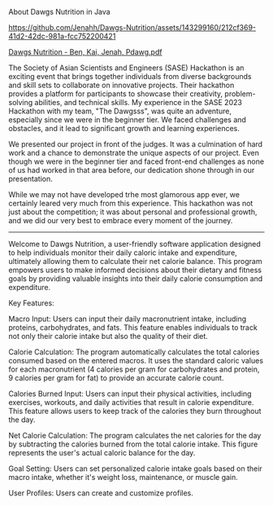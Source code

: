 About Dawgs Nutrition in Java 

https://github.com/Jenahh/Dawgs-Nutrition/assets/143299160/212cf369-41d2-42dc-981a-fcc752200421

[Dawgs Nutrition - Ben, Kai, Jenah, Pdawg.pdf](https://github.com/Jenahh/Dawgs-Nutrition/files/12827039/Dawgs.Nutrition.-.Ben.Kai.Jenah.Pdawg.pdf)

The Society of Asian Scientists and Engineers (SASE) Hackathon is an exciting event that brings together individuals from diverse backgrounds and skill sets to collaborate on innovative projects. Their hackathon provides a platform for participants to showcase their creativity, problem-solving abilities, and technical skills.
My experience in the SASE 2023 Hackathon with my team, "The Dawgsss", was quite an adventure, especially since we were in the beginner tier. We faced challenges and obstacles, and it lead to significant growth and learning experiences.

We presented our project in front of the judges. It was a culmination of hard work and a chance to demonstrate the unique aspects of our project. Even though we were in the beginner tier and faced front-end challenges as none of us had worked in that area before, our dedication shone through in our presentation.

While we may not have developed trhe most glamorous app ever, we certainly leared very much from this experience. This hackathon was not just about the competition; it was about personal and professional growth, and we did our very best to embrace every moment of the journey.

_________________________________________________________________________________________________________________________________________________________________________________________________________________________________________________________________________________

Welcome to Dawgs Nutrition, a user-friendly software application designed to help individuals monitor their daily caloric intake and expenditure, ultimately allowing them to calculate their net calorie balance. This program empowers users to make informed decisions about their dietary and fitness goals by providing valuable insights into their daily calorie consumption and expenditure.

Key Features:

Macro Input: Users can input their daily macronutrient intake, including proteins, carbohydrates, and fats. This feature enables individuals to track not only their calorie intake but also the quality of their diet.

Calorie Calculation: The program automatically calculates the total calories consumed based on the entered macros. It uses the standard caloric values for each macronutrient (4 calories per gram for carbohydrates and protein, 9 calories per gram for fat) to provide an accurate calorie count.

Calories Burned Input: Users can input their physical activities, including exercises, workouts, and daily activities that result in calorie expenditure. This feature allows users to keep track of the calories they burn throughout the day.

Net Calorie Calculation: The program calculates the net calories for the day by subtracting the calories burned from the total calorie intake. This figure represents the user's actual caloric balance for the day.

Goal Setting: Users can set personalized calorie intake goals based on their macro intake, whether it's weight loss, maintenance, or muscle gain.

User Profiles: Users can create and customize profiles.
